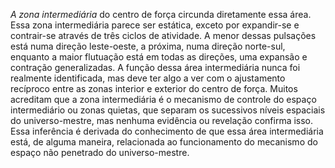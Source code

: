 ﻿<I>A zona intermediária</I> do centro de força circunda diretamente essa área. Essa zona intermediária parece ser estática, exceto por expandir-se e contrair-se através de três ciclos de atividade. A menor dessas pulsações está numa direção leste-oeste, a próxima, numa direção norte-sul, enquanto a maior flutuação está em todas as direções, uma expansão e contração generalizadas. A função dessa área intermediária nunca foi realmente identificada, mas deve ter algo a ver com o ajustamento recíproco entre as zonas interior e exterior do centro de força. Muitos acreditam que a zona intermediária é o mecanismo de controle do espaço intermediário ou zonas quietas, que separam os sucessivos níveis espaciais do universo-mestre, mas nenhuma evidência ou revelação confirma isso. Essa inferência é derivada do conhecimento de que essa área intermediária está, de alguma maneira, relacionada ao funcionamento do mecanismo do espaço não penetrado do universo-mestre.